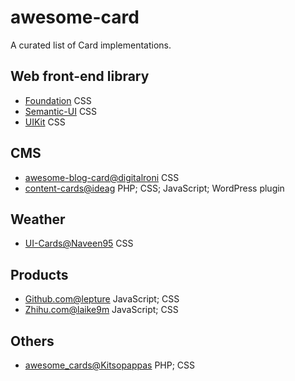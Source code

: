 # awesome-card
A curated list of Card implementations.

## Web front-end library
* [Foundation](http://foundation.zurb.com/sites/docs/card.html) CSS
* [Semantic-UI](https://semantic-ui.com/views/card.html) CSS
* [UIKit](https://getuikit.com/docs/card) CSS

## CMS
* [awesome-blog-card@digitalroni](https://github.com/digitalroni/awesome-blog-card) CSS
* [content-cards@ideag](https://github.com/ideag/content-cards) PHP; CSS; JavaScript; WordPress plugin

## Weather
* [UI-Cards@Naveen95](https://github.com/Naveen95/UI-Cards) CSS

## Products
* [Github.com@lepture](https://github.com/lepture/github-cards) JavaScript; CSS
* [Zhihu.com@laike9m](https://github.com/laike9m/zhihu-card) JavaScript; CSS

## Others
* [awesome_cards@Kitsopappas](https://github.com/Kitsopappas/awesome_cards) PHP; CSS
